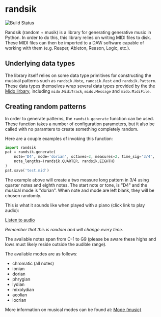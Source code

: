 # randsik

![Build Status](https://github.com/travishathaway/randsik/actions/workflows/python-app.yml/badge.svg)

Randsik (random + musik) is a library for generating generative music in Python. In order
to do this, this library relies on writing MIDI files to disk. These MIDI files can then
be imported to a DAW software capable of working with them (e.g. Reaper, Ableton, Reason, Logic, etc.).

## Underlying data types
The library itself relies on some data type primitives for constructing the musical patterns such as
`randsik.Note`, `randsik.Rest` and `randsik.Pattern`. These data types themselves wrap several data types
provided by the the [Mido lirbary](https://mido.readthedocs.io/en/latest/), including `mido.MidiTrack`,
`mido.Message` and `mido.MidiFile`.

## Creating random patterns
In order to generate patterns, the `randsik.generate` function can be used. These function takes
a number of configuration parameters, but it also be called with no paramters to create something
completely random.

Here are a couple examples of invoking this function:

```python
import randsik
pat = randsik.generate(
    note='D4', mode='dorian', octaves=2, measures=2, time_sig='3/4',
    note_lengths=(randsik.QUARTER, randsik.EIGHTH)
)
pat.save('test.mid')
```

The example above will create a two measure long pattern in 3/4 using quarter notes and eighth notes. 
The start note or tone, is "D4" and the musical mode is "dorian". When note and mode are left blank,
they will be chosen randomly.

This is what it sounds like when played with a piano (click link to play audio):

[Listen to audio](https://raw.githubusercontent.com/travishathaway/randsik/master/examples/example_1_audio.mp3)

*Remember that this is random and will change every time.*

The available notes span from C-1 to G9 (please be aware these highs and lows must likely reside outside
the audible range).

The available modes are as follows:

- chromatic (all notes)
- ionian
- dorian
- phrygian
- lydian
- mixolydian
- aeolian
- locrian

More information on musical modes can be found at: [Mode (music)](https://en.wikipedia.org/wiki/Mode_\(music\))

